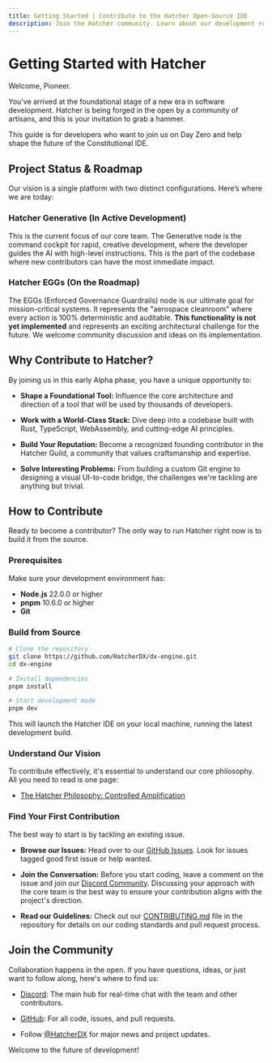 ```yaml
---
title: Getting Started | Contribute to the Hatcher Open-Source IDE
description: Join the Hatcher community. Learn about our development roadmap, see the current project status, and find out how you can contribute to the open-source IDE for the AI era.
---
```


# Getting Started with Hatcher

Welcome, Pioneer.

You've arrived at the foundational stage of a new era in software development. Hatcher is being forged in the open by a community of artisans, and this is your invitation to grab a hammer.

This guide is for developers who want to join us on Day Zero and help shape the future of the Constitutional IDE.

## Project Status & Roadmap

Our vision is a single platform with two distinct configurations. Here’s where we are today:

### <DocIcon type="constitutional" inline /> Hatcher Generative (In Active Development)

This is the current focus of our core team. The Generative node is the command cockpit for rapid, creative development, where the developer guides the AI with high-level instructions. This is the part of the codebase where new contributors can have the most immediate impact.

### <DocIcon type="building" inline /> Hatcher EGGs (On the Roadmap)

The EGGs (Enforced Governance Guardrails) node is our ultimate goal for mission-critical systems. It represents the "aerospace cleanroom" where every action is 100% deterministic and auditable. **This functionality is not yet implemented** and represents an exciting architectural challenge for the future. We welcome community discussion and ideas on its implementation.

## Why Contribute to Hatcher?

By joining us in this early Alpha phase, you have a unique opportunity to:

- **Shape a Foundational Tool:** Influence the core architecture and direction of a tool that will be used by thousands of developers.

- **Work with a World-Class Stack:** Dive deep into a codebase built with Rust, TypeScript, WebAssembly, and cutting-edge AI principles.

- **Build Your Reputation:** Become a recognized founding contributor in the Hatcher Guild, a community that values craftsmanship and expertise.

- **Solve Interesting Problems:** From building a custom Git engine to designing a visual UI-to-code bridge, the challenges we're tackling are anything but trivial.

## How to Contribute

Ready to become a contributor? The only way to run Hatcher right now is to build it from the source.

### Prerequisites

Make sure your development environment has:

- **Node.js** 22.0.0 or higher
- **pnpm** 10.6.0 or higher
- **Git**

### Build from Source

```bash
# Clone the repository
git clone https://github.com/HatcherDX/dx-engine.git
cd dx-engine

# Install dependencies
pnpm install

# Start development mode
pnpm dev
```

This will launch the Hatcher IDE on your local machine, running the latest development build.

### Understand Our Vision

To contribute effectively, it's essential to understand our core philosophy. All you need to read is one page:

- [The Hatcher Philosophy: Controlled Amplification](/philosophy)

### Find Your First Contribution

The best way to start is by tackling an existing issue.

- **Browse our Issues:** Head over to our [GitHub Issues](https://github.com/HatcherDX/dx-engine/issues). Look for issues tagged good first issue or help wanted.

- **Join the Conversation:** Before you start coding, leave a comment on the issue and join our [Discord Community](https://discord.gg/cZ7PZvnMk4). Discussing your approach with the core team is the best way to ensure your contribution aligns with the project's direction.

- **Read our Guidelines:** Check out our [CONTRIBUTING.md](https://github.com/HatcherDX/dx-engine/blob/main/CONTRIBUTING.md) file in the repository for details on our coding standards and pull request process.

## Join the Community

Collaboration happens in the open. If you have questions, ideas, or just want to follow along, here's where to find us:

- [Discord](https://discord.gg/cZ7PZvnMk4): The main hub for real-time chat with the team and other contributors.

- [GitHub](https://github.com/HatcherDX/dx-engine/): For all code, issues, and pull requests.

- Follow [@HatcherDX](https://twitter.com/HatcherDX) for major news and project updates.

Welcome to the future of development!

<PageCTA
  title="Ready to Join the Revolution?"
  subtitle="Start contributing to the future of AI-assisted development today"
  buttonText="Browse Open Issues"
  buttonLink="https://github.com/HatcherDX/dx-engine/issues"
  buttonStyle="secondary"
  footer="Join our Discord community for support and collaboration"
/>
